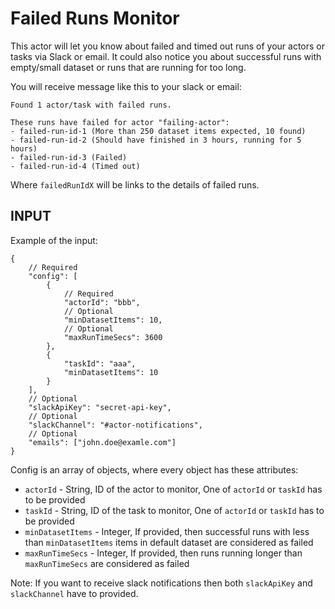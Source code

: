 # Failed Runs Monitor

This actor will let you know about failed and timed out runs of your actors or tasks via Slack or email. It could also notice you about successful runs with empty/small dataset or runs that are running for too long.

You will receive message like this to your slack or email:
```
Found 1 actor/task with failed runs.

These runs have failed for actor "failing-actor":
- failed-run-id-1 (More than 250 dataset items expected, 10 found)
- failed-run-id-2 (Should have finished in 3 hours, running for 5 hours)
- failed-run-id-3 (Failed)
- failed-run-id-4 (Timed out)
```

Where `failedRunIdX` will be links to the details of failed runs.

## INPUT

Example of the input:

```
{
    // Required
    "config": [
        {
            // Required
            "actorId": "bbb",
            // Optional
            "minDatasetItems": 10,
            // Optional
            "maxRunTimeSecs": 3600
        },
        {
            "taskId": "aaa",
            "minDatasetItems": 10
        }
    ],
    // Optional
    "slackApiKey": "secret-api-key",
    // Optional
    "slackChannel": "#actor-notifications",
    // Optional
    "emails": ["john.doe@examle.com"]
}
```

Config is an array of objects, where every object has these attributes:
- `actorId` - String, ID of the actor to monitor, One of `actorId` or `taskId` has to be provided
- `taskId` - String, ID of the task to monitor, One of `actorId` or `taskId` has to be provided
- `minDatasetItems` - Integer, If provided, then successful runs with less than `minDatasetItems` items in default dataset are considered as failed
- `maxRunTimeSecs` - Integer, If provided, then runs running longer than `maxRunTimeSecs` are considered as failed

Note: If you want to receive slack notifications then both `slackApiKey` and `slackChannel` have to provided.
